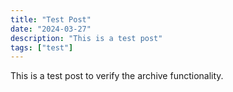 ```yaml
---
title: "Test Post"
date: "2024-03-27"
description: "This is a test post"
tags: ["test"]
---
```


This is a test post to verify the archive functionality. 